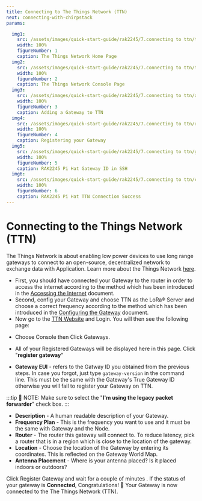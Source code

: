 ```yaml
---
title: Connecting to The Things Network (TTN)
next: connecting-with-chirpstack
params:

  img1:
    src: /assets/images/quick-start-guide/rak2245/7.connecting to ttn/ttn_home_page.png
    width: 100%
    figureNumber: 1
    caption: The Things Network Home Page
  img2:
    src: /assets/images/quick-start-guide/rak2245/7.connecting to ttn/ttn_console.png
    width: 100%
    figureNumber: 2
    caption: The Things Network Console Page
  img3:
    src: /assets/images/quick-start-guide/rak2245/7.connecting to ttn/adding_gateway.png
    width: 100%
    figureNumber: 3
    caption: Adding a Gateway to TTN
  img4:
    src: /assets/images/quick-start-guide/rak2245/7.connecting to ttn/register_gateway.png
    width: 100%
    figureNumber: 4
    caption: Registering your Gateway
  img5:
    src: /assets/images/quick-start-guide/rak2245/7.connecting to ttn/gateway_id.png
    width: 100%
    figureNumber: 5
    caption: RAK2245 Pi Hat Gateway ID in SSH
  img6:
    src: /assets/images/quick-start-guide/rak2245/7.connecting to ttn/connection_success.png
    width: 100%
    figureNumber: 6
    caption: RAK2245 Pi Hat TTN Connection Success
---
```


# Connecting to the Things Network (TTN)

The Things Network is about enabling low power devices to use long range gateways to connect to an open-source, decentralized network to exchange data with Application. Learn more about the Things Network [here](https://www.thethingsnetwork.org/docs/).

* First, you should have connected your Gateway to the router in order to access the internet according to the method which has been introduced in the [Accessing the Internet](accessing-your-gateway/accessing-the-internet.html#accessing-the-internet) document.
* Second, config your Gateway and choose TTN as the LoRa® Server and choose a correct frequency according to the method which has been introduced in the [Configuring the Gateway](configuring-the-gateway.html#server-is-ttn) document.
* Now go to the [TTN Website](https://www.thethingsnetwork.org/) and Login. You will then see the following page:

<rk-img :params="$page.frontmatter.params.img1" />

* Choose Console then Click Gateways.

<rk-img :params="$page.frontmatter.params.img2" />

* All of your Registered Gateways will be displayed here in this page. Click "**register gateway**"

<rk-img :params="$page.frontmatter.params.img3" />

<rk-img :params="$page.frontmatter.params.img4" />

* **Gateway EUI** - refers to the Gatway ID you obtained from the previous steps. In case you forgot, just type `gateway-version` in the command line. This must be the same with the Gateway's True Gateway ID otherwise you will fail to register your Gateway on TTN.

<rk-img :params="$page.frontmatter.params.img5" />

:::tip 📝 NOTE:
 Make sure to select the "**I'm using the legacy packet forwarder**" check box.
:::

* **Description** - A human readable description of your Gateway.
* **Frequency Plan** - This is the frequency you want to use and it must be the same with Gateway and the Node.
* **Router** - The router this gateway will connect to. To reduce latency, pick a router that is in a region which is close to the location of the gateway.
* **Location** - Choose the location of the Gateway by entering its coordinates. This is reflected on the Gateway World Map.
* **Antenna Placement** - Where is your antenna placed? Is it placed indoors or outdoors?

Click Register Gateway and wait for a couple of minutes . If the status of your gateway is **Connected**, Congratulations! :tada: Your Gateway is now connected to the The Things Network (TTN).

<rk-img :params="$page.frontmatter.params.img6" />